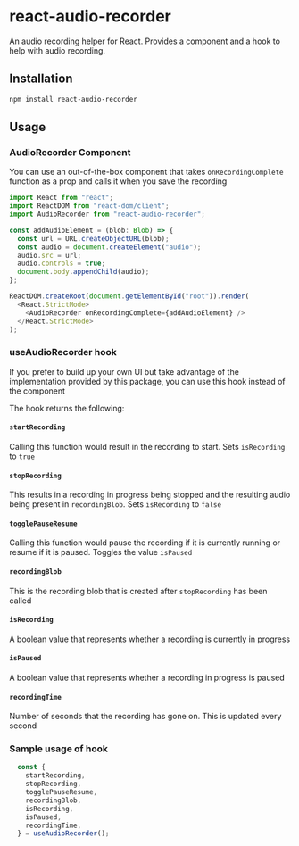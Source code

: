 
# **react-audio-recorder**
An audio recording helper for React. Provides a component and a hook to help with audio recording.

## Installation
```sh
npm install react-audio-recorder
```

## Usage

### **AudioRecorder** Component

You can use an out-of-the-box component that takes `onRecordingComplete` function as a prop and calls it when you save the recording

```js
import React from "react";
import ReactDOM from "react-dom/client";
import AudioRecorder from "react-audio-recorder";

const addAudioElement = (blob: Blob) => {
  const url = URL.createObjectURL(blob);
  const audio = document.createElement("audio");
  audio.src = url;
  audio.controls = true;
  document.body.appendChild(audio);
};

ReactDOM.createRoot(document.getElementById("root")).render(
  <React.StrictMode>
    <AudioRecorder onRecordingComplete={addAudioElement} />
  </React.StrictMode>
);
```


### **useAudioRecorder** hook

If you prefer to build up your own UI but take advantage of the implementation provided by this package, you can use this hook instead of the component

The hook returns the following:

#### **`startRecording`**
Calling this function would result in the recording to start. Sets `isRecording` to `true`


#### **`stopRecording`**
This results in a recording in progress being stopped and the resulting audio being present in `recordingBlob`. Sets `isRecording` to `false`


#### **`togglePauseResume`**
Calling this function would pause the recording if it is currently running or resume if it is paused. Toggles the value `isPaused`


#### **`recordingBlob`**
This is the recording blob that is created after `stopRecording` has been called


#### **`isRecording`**
A boolean value that represents whether a recording is currently in progress


#### **`isPaused`**
A boolean value that represents whether a recording in progress is paused


#### **`recordingTime`**
Number of seconds that the recording has gone on. This is updated every second

### Sample usage of hook

```js
  const {
    startRecording,
    stopRecording,
    togglePauseResume,
    recordingBlob,
    isRecording,
    isPaused,
    recordingTime,
  } = useAudioRecorder();
```